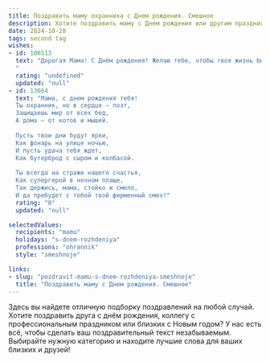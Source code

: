 ```yaml
---
title: Поздравить маму охранника c Днем рождения. Смешное
description: Хотите поздравить маму c Днем рождения или другим праздником? Наш ИИ создаст незабываемое поздравление, а вы обязательно выделитесь среди других.  
date: 2024-10-28
tags: second tag
wishes:
- id: 106513
  text: "Дорогая Мама! С Днём рождения! Желаю тебе, чтобы твоя жизнь была настолько спокойной и размеренной, что даже самые дерзкие злоумышленники обходили бы тебя стороной, как сторож обходит пустые участки на охраняемой территории. Пусть твой день будет полон радости, а  годы –  минутами счастья,  а не дежурствами!  Будь здорова и счастлива, как тот, кто успешно предотвратил ограбление века!
  "
  rating: "undefined"
  updated: "null"
- id: 13664
  text: "Мама, с днем рождения тебя!
  Ты охранник, но в сердце – поэт,
  Защищаешь мир от всех бед,
  А дома – от котов и мышей.
  
  Пусть твои дни будут ярки,
  Как фонарь на улице ночью,
  И пусть удача тебя ждет,
  Как бутерброд с сыром и колбасой.
  
  Ты всегда на страже нашего счастья,
  Как супергерой в ночном плаще,
  Так держись, мама, стойко и смело,
  И да пребудет с тобой твой фирменный смех!"
  rating: "0"
  updated: "null"

selectedValues:
  recipients: "mamu"
  holidays: "s-dnem-rozhdeniya"
  professions: "ohrannik"
  style: "smeshnoje"

links:
- slug: "pozdravit-mamu-s-dnem-rozhdeniya-smeshnoje"
  title: "Поздравить маму c Днем рождения. Смешное"
---
```


Здесь вы найдете отличную подборку поздравлений на любой случай. 
Хотите поздравить друга с днём рождения, коллегу с профессиональным праздником или близких с Новым годом? У нас есть всё, чтобы сделать ваш поздравительный текст незабываемым. Выбирайте нужную категорию и находите лучшие слова для ваших близких и друзей!
